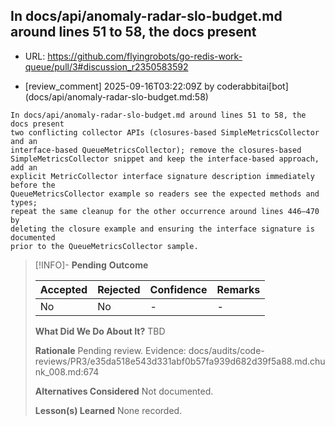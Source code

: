 ## In docs/api/anomaly-radar-slo-budget.md around lines 51 to 58, the docs present

- URL: https://github.com/flyingrobots/go-redis-work-queue/pull/3#discussion_r2350583592

- [review_comment] 2025-09-16T03:22:09Z by coderabbitai[bot] (docs/api/anomaly-radar-slo-budget.md:58)

```text
In docs/api/anomaly-radar-slo-budget.md around lines 51 to 58, the docs present
two conflicting collector APIs (closures-based SimpleMetricsCollector and an
interface-based QueueMetricsCollector); remove the closures-based
SimpleMetricsCollector snippet and keep the interface-based approach, add an
explicit MetricCollector interface signature description immediately before the
QueueMetricsCollector example so readers see the expected methods and types;
repeat the same cleanup for the other occurrence around lines 446–470 by
deleting the closure example and ensuring the interface signature is documented
prior to the QueueMetricsCollector sample.
```

> [!INFO]- **Pending**
> **Outcome**
> 
> | Accepted | Rejected | Confidence | Remarks |
> |----------|----------|------------|---------|
> | No | No | - | - |
>
> **What Did We Do About It?**
> TBD
>
> **Rationale**
> Pending review. Evidence: docs/audits/code-reviews/PR3/e35da518e543d331abf0b57fa939d682d39f5a88.md.chunk_008.md:674
>
> **Alternatives Considered**
> Not documented.
>
> **Lesson(s) Learned**
> None recorded.

